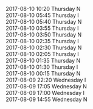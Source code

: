 2017-08-10 10:20 Thursday  N  
2017-08-10 05:45 Thursday  I  
2017-08-10 05:40 Thursday  N  
2017-08-10 03:55 Thursday  I  
2017-08-10 03:50 Thursday  N  
2017-08-10 02:35 Thursday  I  
2017-08-10 02:30 Thursday  N  
2017-08-10 02:05 Thursday  I  
2017-08-10 01:35 Thursday  N  
2017-08-10 01:30 Thursday  I  
2017-08-10 00:15 Thursday  N  
2017-08-09 22:20 Wednesday  I  
2017-08-09 17:05 Wednesday  N  
2017-08-09 17:00 Wednesday  I  
2017-08-09 14:55 Wednesday  N  
